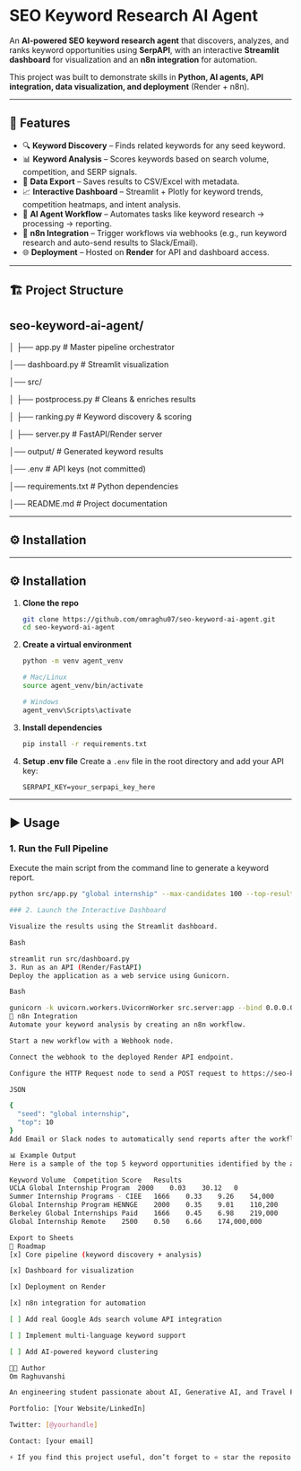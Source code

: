 # SEO Keyword Research AI Agent  

An **AI-powered SEO keyword research agent** that discovers, analyzes, and ranks keyword opportunities using **SerpAPI**, with an interactive **Streamlit dashboard** for visualization and an **n8n integration** for automation.  

This project was built to demonstrate skills in **Python, AI agents, API integration, data visualization, and deployment** (Render + n8n).  

---

## 🚀 Features  

- 🔍 **Keyword Discovery** – Finds related keywords for any seed keyword.  
- 📊 **Keyword Analysis** – Scores keywords based on search volume, competition, and SERP signals.  
- 📂 **Data Export** – Saves results to CSV/Excel with metadata.  
- 📈 **Interactive Dashboard** – Streamlit + Plotly for keyword trends, competition heatmaps, and intent analysis.  
- 🤖 **AI Agent Workflow** – Automates tasks like keyword research → processing → reporting.  
- 🔗 **n8n Integration** – Trigger workflows via webhooks (e.g., run keyword research and auto-send results to Slack/Email).  
- 🌐 **Deployment** – Hosted on **Render** for API and dashboard access.  

---

## 🏗️ Project Structure  

## seo-keyword-ai-agent/
│
├── app.py # Master pipeline orchestrator

│──  dashboard.py # Streamlit visualization

│── src/

│ ├── postprocess.py # Cleans & enriches results

│ ├── ranking.py # Keyword discovery & scoring

│ ├── server.py # FastAPI/Render server

│── output/ # Generated keyword results

│── .env # API keys (not committed)

│── requirements.txt # Python dependencies

│── README.md # Project documentation



---

## ⚙️ Installation  

---

## ⚙️ Installation

1.  **Clone the repo**
    ```bash
    git clone https://github.com/omraghu07/seo-keyword-ai-agent.git
    cd seo-keyword-ai-agent

    ```

2.  **Create a virtual environment**
    ```bash
    python -m venv agent_venv
    
    # Mac/Linux
    source agent_venv/bin/activate
    
    # Windows
    agent_venv\Scripts\activate
    ```

3.  **Install dependencies**
    ```bash
    pip install -r requirements.txt
    ```

4.  **Setup .env file**
    Create a `.env` file in the root directory and add your API key:
    ```
    SERPAPI_KEY=your_serpapi_key_here
    ```

---

## ▶️ Usage

### 1. Run the Full Pipeline

Execute the main script from the command line to generate a keyword report.

```bash
python src/app.py "global internship" --max-candidates 100 --top-results

### 2. Launch the Interactive Dashboard

Visualize the results using the Streamlit dashboard.

Bash

streamlit run src/dashboard.py
3. Run as an API (Render/FastAPI)
Deploy the application as a web service using Gunicorn.

Bash

gunicorn -k uvicorn.workers.UvicornWorker src.server:app --bind 0.0.0.0:8000 --workers 2
🔗 n8n Integration
Automate your keyword analysis by creating an n8n workflow.

Start a new workflow with a Webhook node.

Connect the webhook to the deployed Render API endpoint.

Configure the HTTP Request node to send a POST request to https://seo-keyword-ai-agent.onrender.com/analyze with a JSON body:

JSON

{
  "seed": "global internship",
  "top": 10
}
Add Email or Slack nodes to automatically send reports after the workflow completes.

📊 Example Output
Here is a sample of the top 5 keyword opportunities identified by the agent:

Keyword	Volume	Competition	Score	Results
UCLA Global Internship Program	2000	0.03	30.12	0
Summer Internship Programs - CIEE	1666	0.33	9.26	54,000
Global Internship Program HENNGE	2000	0.35	9.01	110,200
Berkeley Global Internships Paid	1666	0.45	6.98	219,000
Global Internship Remote	2500	0.50	6.66	174,000,000

Export to Sheets
📌 Roadmap
[x] Core pipeline (keyword discovery + analysis)

[x] Dashboard for visualization

[x] Deployment on Render

[x] n8n integration for automation

[ ] Add real Google Ads search volume API integration

[ ] Implement multi-language keyword support

[ ] Add AI-powered keyword clustering

👨‍💻 Author
Om Raghuvanshi

An engineering student passionate about AI, Generative AI, and Travel Filmmaking.

Portfolio: [Your Website/LinkedIn]

Twitter: [@yourhandle]

Contact: [your email]

⚡ If you find this project useful, don’t forget to ⭐ star the repository and fork it!

